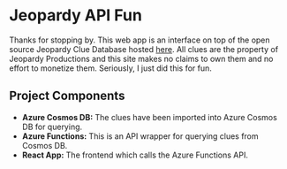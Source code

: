 # Jeopardy API Fun
Thanks for stopping by. This web app is an interface on top of the open source Jeopardy Clue Database hosted [here](https://github.com/jwolle1/jeopardy_clue_dataset). All clues are the property of Jeopardy Productions and this site makes no claims to own them and no effort to monetize them. Seriously, I just did this for fun.
## Project Components
- **Azure Cosmos DB:** The clues have been imported into Azure Cosmos DB for querying.
- **Azure Functions:** This is an API wrapper for querying clues from Cosmos DB.
- **React App:** The frontend which calls the Azure Functions API.
